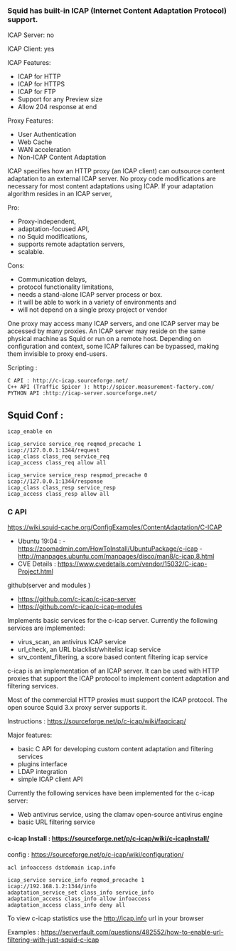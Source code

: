### Squid has built-in ICAP (Internet Content Adaptation Protocol)  support.

ICAP Server: no

ICAP Client: yes

   ICAP Features:
   - ICAP for HTTP
   - ICAP for HTTPS
   - ICAP for FTP
   - Support for any Preview size
   - Allow 204 response at end

   Proxy Features:
   - User Authentication
   - Web Cache
   - WAN acceleration
   - Non-ICAP Content Adaptation
   
    

ICAP specifies how an HTTP proxy (an ICAP client) can outsource content adaptation to an external ICAP server.
No proxy code modifications are necessary for most content adaptations using ICAP.
If your adaptation algorithm resides in an ICAP server, 

Pro:
- Proxy-independent,
- adaptation-focused API, 
- no Squid modifications, 
- supports remote adaptation servers, 
- scalable. 

Cons: 
- Communication delays, 
- protocol functionality limitations, 
- needs a stand-alone ICAP server process or box.
- it will be able to work in a variety of environments and 
- will not depend on a single proxy project or vendor


One proxy may access many ICAP servers, and
one ICAP server may be accessed by many proxies. 
An ICAP server may reside on the same physical machine as Squid or run on a remote host. 
Depending on configuration and context, some ICAP failures can be bypassed, making them invisible to proxy end-users.


Scripting :
``` 
C API : http://c-icap.sourceforge.net/
C++ API (Traffic Spicer ): http://spicer.measurement-factory.com/
PYTHON API :http://icap-server.sourceforge.net/
```



Squid Conf :
--------------
``` 
icap_enable on

icap_service service_req reqmod_precache 1 icap://127.0.0.1:1344/request
icap_class class_req service_req
icap_access class_req allow all

icap_service service_resp respmod_precache 0 icap://127.0.0.1:1344/response
icap_class class_resp service_resp
icap_access class_resp allow all
```





### C API 
https://wiki.squid-cache.org/ConfigExamples/ContentAdaptation/C-ICAP

- Ubuntu 19:04 :
                 - https://zoomadmin.com/HowToInstall/UbuntuPackage/c-icap
                 - http://manpages.ubuntu.com/manpages/disco/man8/c-icap.8.html
- CVE Details  : https://www.cvedetails.com/vendor/15032/C-icap-Project.html

github(server and modules )
- https://github.com/c-icap/c-icap-server
- https://github.com/c-icap/c-icap-modules

Implements basic services for the c-icap server. Currently the following
services are implemented:
  - virus_scan, an antivirus ICAP service
  - url_check, an URL blacklist/whitelist icap service
  - srv_content_filtering, a score based content filtering icap service

c-icap is an implementation of an ICAP server. It can be used with HTTP proxies that support the ICAP protocol to implement content adaptation and filtering services.

Most of the commercial HTTP proxies must support the ICAP protocol. The open source Squid 3.x proxy server supports it.

Instructions : https://sourceforge.net/p/c-icap/wiki/faqcicap/

Major features:

- basic C API for developing custom content adaptation and filtering services
- plugins interface
- LDAP integration
- simple ICAP client API

Currently the following services have been implemented for the c-icap server:
- Web antivirus service, using the clamav open-source antivirus engine
- basic URL filtering service

#### c-icap Install : https://sourceforge.net/p/c-icap/wiki/c-icapInstall/
config : https://sourceforge.net/p/c-icap/wiki/configuration/

```
acl infoaccess dstdomain icap.info

icap_service service_info reqmod_precache 1 icap://192.168.1.2:1344/info
adaptation_service_set class_info service_info
adaptation_access class_info allow infoaccess
adaptation_access class_info deny all
```
To view c-icap statistics use the http://icap.info url in your browser

Examples :
https://serverfault.com/questions/482552/how-to-enable-url-filtering-with-just-squid-c-icap
